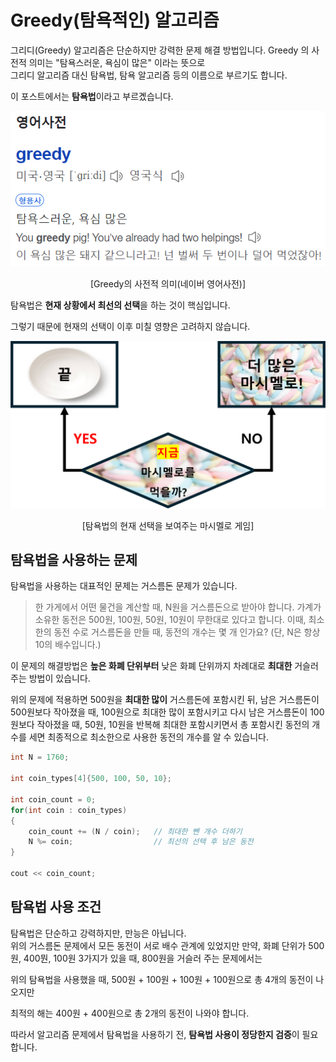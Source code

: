 # Greedy(탐욕적인) 알고리즘

그리디(Greedy) 알고리즘은 단순하지만 강력한 문제 해결 방법입니다.
Greedy 의 사전적 의미는 "탐욕스러운, 욕심이 많은" 이라는 뜻으로  
그리디 알고리즘 대신 탐욕법, 탐욕 알고리즘 등의 이름으로 부르기도 합니다.

이 포스트에서는 **탐욕법**이라고 부르곘습니다.

![01](/assets/img/Algorithm/Greedy_01.png)  
<center>[Greedy의 사전적 의미(네이버 영어사전)]</center>

탐욕법은 **현재 상황에서 최선의 선택**을 하는 것이 핵심입니다.

그렇기 때문에 현재의 선택이 이후 미칠 영향은 고려하지 않습니다.

![02](/assets/img/Algorithm/Greedy_02.png)
<center>[탐욕법의 현재 선택을 보여주는 마시멜로 게임]</center>

## 탐욕법을 사용하는 문제

탐욕법을 사용하는 대표적인 문제는 거스름돈 문제가 있습니다.

> 한 가게에서 어떤 물건을 계산할 때, N원을 거스름돈으로 받아야 합니다.
> 가계가 소유한 동전은 500원, 100원, 50원, 10원이 무한대로 있다고 합니다. 
> 이때, 최소한의 동전 수로 거스름돈을 만들 때, 동전의 개수는 몇 개 인가요?
> (단, N은 항상 10의 배수입니다.)

이 문제의 해결방법은 **높은 화폐 단위부터** 낮은 화폐 단위까지 차례대로
**최대한** 거슬러 주는 방법이 있습니다.

위의 문제에 적용하면 500원을 **최대한 많이** 거스름돈에 포함시킨 뒤,
남은 거스름돈이 500원보다 작아졌을 때, 100원으로 최대한 많이 포함시키고
다시 남은 거스름돈이 100원보다 작아졌을 때, 50원, 10원을 반복해 최대한 포함시키면서
총 포함시킨 동전의 개수를 세면
최종적으로 최소한으로 사용한 동전의 개수를 알 수 있습니다.

```c++
int N = 1760;

int coin_types[4]{500, 100, 50, 10};

int coin_count = 0;
for(int coin : coin_types)
{
    coin_count += (N / coin);   // 최대한 뺀 개수 더하기
    N %= coin;                  // 최선의 선택 후 남은 동전
}

cout << coin_count;
```

## 탐욕법 사용 조건

탐욕법은 단순하고 강력하지만, 만능은 아닙니다.  
위의 거스름돈 문제에서 모든 동전이 서로 배수 관계에 있었지만 
만약, 화폐 단위가 500원, 400뭔, 100원 3가지가 있을 때, 800원을 거슬러 주는 문제에서는

위의 탐욕법을 사용했을 때, 500원 + 100원 + 100원 + 100원으로 총 4개의 동전이 나오지만

최적의 해는 400원 + 400원으로 총 2개의 동전이 나와야 합니다.

따라서 알고리즘 문제에서 탐욕법을 사용하기 전, **탐욕법 사용이 정당한지 검증**이 필요합니다.